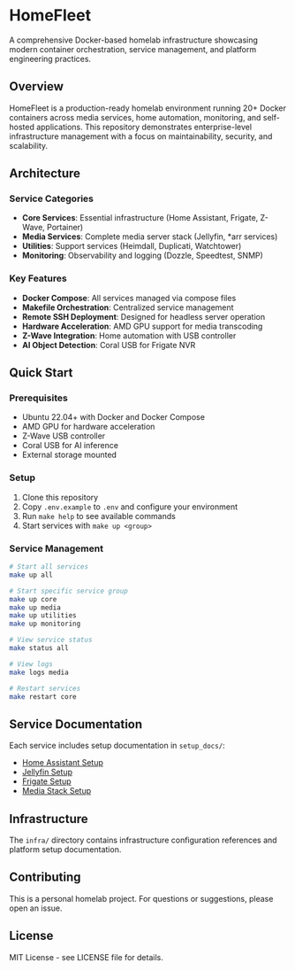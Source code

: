 # HomeFleet

A comprehensive Docker-based homelab infrastructure showcasing modern container orchestration, service management, and platform engineering practices.

## Overview

HomeFleet is a production-ready homelab environment running 20+ Docker containers across media services, home automation, monitoring, and self-hosted applications. This repository demonstrates enterprise-level infrastructure management with a focus on maintainability, security, and scalability.

## Architecture

### Service Categories

- **Core Services**: Essential infrastructure (Home Assistant, Frigate, Z-Wave, Portainer)
- **Media Services**: Complete media server stack (Jellyfin, *arr services)
- **Utilities**: Support services (Heimdall, Duplicati, Watchtower)
- **Monitoring**: Observability and logging (Dozzle, Speedtest, SNMP)

### Key Features

- **Docker Compose**: All services managed via compose files
- **Makefile Orchestration**: Centralized service management
- **Remote SSH Deployment**: Designed for headless server operation
- **Hardware Acceleration**: AMD GPU support for media transcoding
- **Z-Wave Integration**: Home automation with USB controller
- **AI Object Detection**: Coral USB for Frigate NVR

## Quick Start

### Prerequisites

- Ubuntu 22.04+ with Docker and Docker Compose
- AMD GPU for hardware acceleration
- Z-Wave USB controller
- Coral USB for AI inference
- External storage mounted

### Setup

1. Clone this repository
2. Copy `.env.example` to `.env` and configure your environment
3. Run `make help` to see available commands
4. Start services with `make up <group>`

### Service Management

```bash
# Start all services
make up all

# Start specific service group
make up core
make up media
make up utilities
make up monitoring

# View service status
make status all

# View logs
make logs media

# Restart services
make restart core
```

## Service Documentation

Each service includes setup documentation in `setup_docs/`:

- [Home Assistant Setup](setup_docs/homeassistant_setup.md)
- [Jellyfin Setup](setup_docs/jellyfin_setup.md)
- [Frigate Setup](setup_docs/frigate_setup.md)
- [Media Stack Setup](setup_docs/media_stack_setup.md)

## Infrastructure

The `infra/` directory contains infrastructure configuration references and platform setup documentation.

## Contributing

This is a personal homelab project. For questions or suggestions, please open an issue.

## License

MIT License - see LICENSE file for details.
